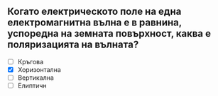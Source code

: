 ## Когато електрическото поле на една електромагнитна вълна е в равнина, успоредна на земната повърхност, каква е поляризацията на вълната?

<!-- Верният отговор е отбелязан с [X] -->

- [ ] Кръгова
- [X] Хоризонтална
- [ ] Вертикална
- [ ] Елиптичн

